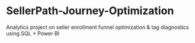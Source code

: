 # SellerPath-Journey-Optimization
Analytics project on seller enrollment funnel optimization &amp; tag diagnostics using SQL + Power BI
